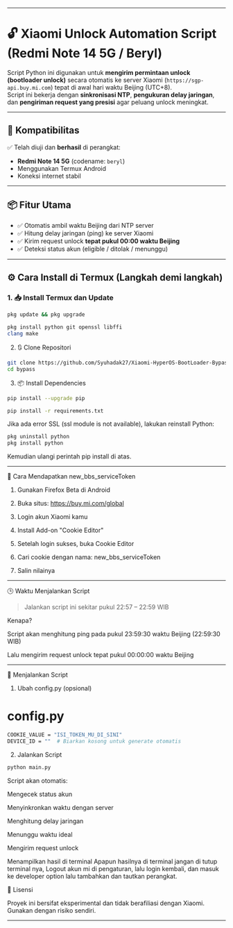 
---

# 🔓 Xiaomi Unlock Automation Script (Redmi Note 14 5G / Beryl)

Script Python ini digunakan untuk **mengirim permintaan unlock (bootloader unlock)** secara otomatis ke server Xiaomi (`https://sgp-api.buy.mi.com`) tepat di awal hari waktu Beijing (UTC+8).  
Script ini bekerja dengan **sinkronisasi NTP**, **pengukuran delay jaringan**, dan **pengiriman request yang presisi** agar peluang unlock meningkat.

---

## 📱 Kompatibilitas
✅ Telah diuji dan **berhasil** di perangkat:
- **Redmi Note 14 5G** (codename: `beryl`)
- Menggunakan Termux Android
- Koneksi internet stabil

---

## 📦 Fitur Utama

- ✅ Otomatis ambil waktu Beijing dari NTP server
- ✅ Hitung delay jaringan (ping) ke server Xiaomi
- ✅ Kirim request unlock **tepat pukul 00:00 waktu Beijing**
- ✅ Deteksi status akun (eligible / ditolak / menunggu)

---

## ⚙️ Cara Install di Termux (Langkah demi langkah)

### 1. 📥 Install Termux dan Update
```bash
pkg update && pkg upgrade
```
```bash
pkg install python git openssl libffi
clang make
```

2. 🔃 Clone Repositori
```bash
git clone https://github.com/Syuhadak27/Xiaomi-HyperOS-BootLoader-Bypass.git bypass
cd bypass
```

3. 📦 Install Dependencies
```bash
pip install --upgrade pip
```
```bash
pip install -r requirements.txt
```

Jika ada error SSL (ssl module is not available), lakukan reinstall Python:
```bash
pkg uninstall python
pkg install python
```

Kemudian ulangi perintah pip install di atas.


---

🔐 Cara Mendapatkan new_bbs_serviceToken

1. Gunakan Firefox Beta di Android


2. Buka situs: https://buy.mi.com/global


3. Login akun Xiaomi kamu


4. Install Add-on "Cookie Editor"

5. Setelah login sukses, buka Cookie Editor


6. Cari cookie dengan nama: new_bbs_serviceToken


7. Salin nilainya




---

🕒 Waktu Menjalankan Script

> Jalankan script ini sekitar pukul 22:57 – 22:59 WIB



Kenapa?

Script akan menghitung ping pada pukul 23:59:30 waktu Beijing (22:59:30 WIB)

Lalu mengirim request unlock tepat pukul 00:00:00 waktu Beijing



---

🚀 Menjalankan Script

1. Ubah config.py (opsional)

# config.py
```bash
COOKIE_VALUE = "ISI_TOKEN_MU_DI_SINI"
DEVICE_ID = ""  # Biarkan kosong untuk generate otomatis
```

2. Jalankan Script
```bash
python main.py
```
Script akan otomatis:

Mengecek status akun

Menyinkronkan waktu dengan server

Menghitung delay jaringan

Menunggu waktu ideal

Mengirim request unlock

Menampilkan hasil di terminal
Apapun hasilnya di terminal jangan di tutup terminal nya, 
Logout akun mi di pengaturan, lalu login kembali, dan masuk ke developer option lalu tambahkan dan tautkan perangkat.



📜 Lisensi

Proyek ini bersifat eksperimental dan tidak berafiliasi dengan Xiaomi. Gunakan dengan risiko sendiri.


---


